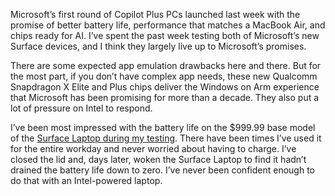 Microsoft’s first round of Copilot Plus PCs launched last week with the promise of better battery life, performance that matches a MacBook Air, and chips ready for AI. I’ve spent the past week testing both of Microsoft’s new Surface devices, and I think they largely live up to Microsoft’s promises.

There are some expected app emulation drawbacks here and there. But for the most part, if you don’t have complex app needs, these new Qualcomm Snapdragon X Elite and Plus chips deliver the Windows on Arm experience that Microsoft has been promising for more than a decade. They also put a lot of pressure on Intel to respond.

I’ve been most impressed with the battery life on the $999.99 base model of the [Surface Laptop during my testing](https://link.theverge.com/click/667d7e0a0b5d32be500a1e9f/aHR0cHM6Ly93d3cudGhldmVyZ2UuY29tLzIwMjQvNi8yNS8yNDE4NTQ2Mi9taWNyb3NvZnQtc3VyZmFjZS1sYXB0b3AtN3RoLWVkaXRpb24tcmV2aWV3P3VlaWQ9ZGZjZWYwMjc3ZTljZjA1YTg3ZGNmMmYwMGY0MDBkNGY/6646130dc762d6a0e10337bcB1dce2cd3). There have been times I’ve used it for the entire workday and never worried about having to charge. I’ve closed the lid and, days later, woken the Surface Laptop to find it hadn’t drained the battery life down to zero. I’ve never been confident enough to do that with an Intel-powered laptop.
